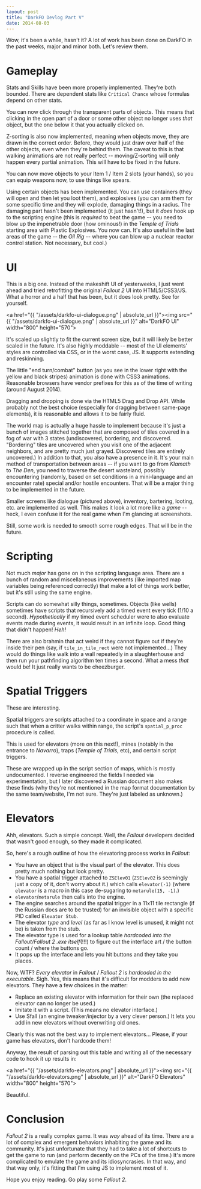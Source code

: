 ```yaml
---
layout: post
title: "DarkFO Devlog Part V"
date: 2014-08-03
---
```


Wow, it's been a while, hasn't it? A lot of work has been done on DarkFO in the past weeks, major and minor both. Let's review them.

Gameplay
========

Stats and Skills have been more properly implemented. They're both bounded. There are dependent stats like `Critical Chance` whose formulas depend on other stats.

You can now click through the transparent parts of objects. This means that clicking in the open part of a door or some other object no longer uses *that* object, but the one below it that you actually clicked on.

Z-sorting is also now implemented, meaning when objects move, they are drawn in the correct order. Before, they would just draw over half of the other objects, even when they're behind them. The caveat to this is that walking animations are not really perfect -- moving/Z-sorting will only happen every partial animation. This will have to be fixed in the future.

You can now move objects to your Item 1 / Item 2 slots (your hands), so you can equip weapons now, to use things like spears.

Using certain objects has been implemented. You can use containers (they will open and then let you loot them), and explosives (you can arm them for some specific time and they will explode, damaging things in a radius. The damaging part hasn't been implemented (it just hasn't!), but it *does* hook up to the scripting engine (this is *required* to beat the game -- you need to blow up the impenetrable door (how ominous!) in the *Temple of Trials* starting area with Plastic Explosives. You now can. It's also useful in the last areas of the game -- the *Oil Rig* -- where you can blow up a nuclear reactor control station. Not necessary, but cool.)

UI
==

This is a big one. Instead of the makeshift UI of yesterweeks, I just went ahead and tried retrofitting the original *Fallout 2* UI into HTML5/CSS3/JS. What a horror and a half that has been, but it does look pretty. See for yourself.

<a href="{{ "/assets/darkfo-ui-dialogue.png" | absolute_url }}"><img src="{{ "/assets/darkfo-ui-dialogue.png" | absolute_url }}" alt="DarkFO UI" width="800" height="570"></a>

It's scaled up slightly to fit the current screen size, but it will likely be better scaled in the future. It's also highly moddable -- most of the UI elements' styles are controlled via CSS, or in the worst case, JS. It supports extending and reskinning.

The little "end turn/combat" button (as you see in the lower right with the yellow and black stripes) animation is done with CSS3 animations. Reasonable browsers have vendor prefixes for this as of the time of writing (around August 2014).

Dragging and dropping is done via the HTML5 Drag and Drop API. While probably not the best choice (especially for dragging between same-page elements), it is reasonable and allows it to be fairly fluid.

The world map is actually a huge hassle to implement because it's just a bunch of images stitched together that are composed of tiles covered in a fog of war with 3 states (undiscovered, bordering, and discovered. "Bordering" tiles are uncovered when you visit one of the adjacent neighbors, and are pretty much just grayed. Discovered tiles are entirely uncovered.)
In addition to that, you also have a presence in it. It's your main method of transportation between areas -- if you want to go from *Klamath* to *The Den*, you need to traverse the desert wasteland, possibly encountering (randomly, based on set conditions in a mini-language and an encounter rate) special and/or hostile encounters. That will be a major thing to be implemented in the future.

Smaller screens like dialogue (pictured above), inventory, bartering, looting, etc. are implemented as well.
This makes it look a lot more like a *game* -- heck, I even confuse it for the real game when I'm glancing at screenshots.

Still, some work is needed to smooth some rough edges. That will be in the future.

Scripting
=========

Not much *major* has gone on in the scripting language area. There are a bunch of random and miscellaneous improvements (like imported map variables being referenced correctly) that make a lot of things work better, but it's still using the same engine.

Scripts can do somewhat silly things, sometimes. Objects (like wells) sometimes have scripts that recursively add a timed event every tick (1/10 a second). *Hypothetically* if my timed event scheduler were to also evaluate events made during events, it would result in an infinite loop. Good thing that didn't happen! *Heh!*

There are also brahmin that act weird if they cannot figure out if they're inside their pen (say, if `tile_in_tile_rect` were not implemented...)
They would do things like walk into a wall repeatedly in a slaughterhouse and then run your pathfinding algorithm ten times a second. What a mess *that* would be!
It just really wants to be cheezburger.

Spatial Triggers
================

These are interesting.

Spatial triggers are scripts attached to a coordinate in space and a range such that when a critter walks within range, the script's `spatial_p_proc` procedure is called.

This is used for elevators (more on this next!), mines (notably in the entrance to *Navarro*), traps (*Temple of Trials*, etc), and certain script triggers.

These are wrapped up in the script section of maps, which is mostly undocumented. I reverse engineered the fields I needed via experimentation, but I later discovered a Russian document also makes these finds (why they're not mentioned in the map format documentation by the same team/website, I'm not sure. They're just labeled as unknown.)

Elevators
=========

Ahh, elevators. Such a simple concept. Well, the *Fallout* developers decided that wasn't good enough, so they made it complicated.

So, here's a rough outline of how the elevatoring process works in *Fallout*:

  - You have an object that is the visual part of the elevator. This does pretty much nothing but look pretty.
  - You have a spatial trigger attached to `ZSElev01` (`ZSElev02` is seemingly just a copy of it, don't worry about it.) which calls `elevator(-1)` (where `elevator` is a macro in this case de-sugaring to `metarule(15, -1)`.)
  - `elevator`/`metarule` then calls into the engine.
  - The engine searches around the spatial trigger in a 11x11 tile rectangle (if the Russian docs are to be trusted) for an invisible object with a specific PID called `Elevator Stub`.
  - The elevator *type* and *level* (as far as I know level is unused, it might not be) is taken from the stub.
  - The elevator type is used for a lookup table *hardcoded into the Fallout/Fallout 2 .exe itself*(!!!) to figure out the interface art / the button count / where the buttons go.
  - It pops up the interface and lets you hit buttons and they take you places.

Now, WTF? *Every elevator* in *Fallout* / *Fallout 2* is *hardcoded in the executable*. Sigh. Yes, this means that it's difficult for modders to add new elevators. They have a few choices in the matter:

  - Replace an existing elevator with information for their own (the replaced elevator can no longer be used.)
  - Imitate it with a script. (This means no elevator interface.)
  - Use Sfall (an engine tweaker/injector by a very clever person.) It lets you add in new elevators without overwriting old ones.

Clearly this was not the best way to implement elevators... Please, if your game has elevators, don't hardcode them!

Anyway, the result of parsing out this table and writing all of the necessary code to hook it up results in:

<a href="{{ "/assets/darkfo-elevators.png" | absolute_url }}"><img src="{{ "/assets/darkfo-elevators.png" | absolute_url }}" alt="DarkFO Elevators" width="800" height="570"></a>

Beautiful.

Conclusion
==========

*Fallout 2* is a really complex game. It was *way* ahead of its time. There are a lot of complex and emergent behaviors inhabiting the game and its community. It's just unfortunate that they had to take a lot of shortcuts to get the game to run (and perform decently on the PCs of the time.) It's more complicated to emulate the game and its idiosyncrasies. In that way, and that way only, it's fitting that I'm using JS to implement most of it.

Hope you enjoy reading. Go play some *Fallout 2*.